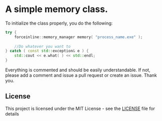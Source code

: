 # A simple memory class.

To initialize the class properly, you do the following:
```c++
try {
	forceinline::memory_manager memory( "process_name.exe" );
	
	//Do whatever you want to
} catch ( const std::exception& e ) {
	std::cout << e.what( ) << std::endl;
}
```
Everything is commented and should be easily understandable. If not, please add a comment and issue a pull request or create an issue. Thank you.
## License

This project is licensed under the MIT License - see the [LICENSE](LICENSE) file for details
